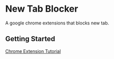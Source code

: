 # New Tab Blocker

A google chrome extensions that blocks new tab.

## Getting Started

[Chrome Extension Tutorial](https://developer.chrome.com/extensions/getstarted)
